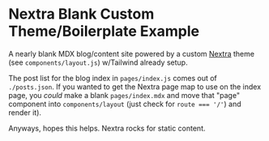 # Nextra Blank Custom Theme/Boilerplate Example

A nearly blank MDX blog/content site powered by a custom [Nextra](https://nextra.vercel.app) theme (see `components/layout.js`) w/Tailwind already setup. 

The post list for the blog index in `pages/index.js` comes out of `./posts.json`. If you wanted to get the Nextra page map to use on the index page, you _could_ make a blank `pages/index.mdx` and move that "page" component into `components/layout` (just check for `route === '/'`) and render it).

Anyways, hopes this helps. Nextra rocks for static content. 




